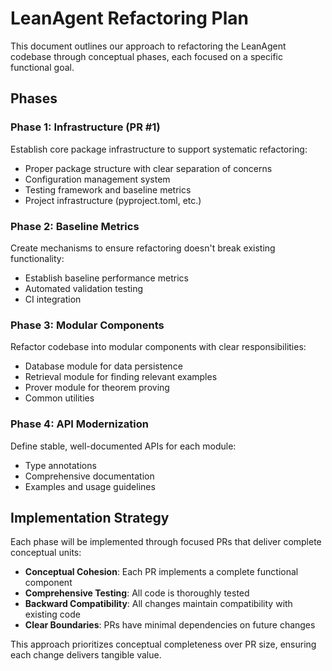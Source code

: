 # LeanAgent Refactoring Plan

This document outlines our approach to refactoring the LeanAgent codebase through conceptual phases, each focused on a specific functional goal.

## Phases

### Phase 1: Infrastructure (PR #1)

Establish core package infrastructure to support systematic refactoring:
- Proper package structure with clear separation of concerns
- Configuration management system
- Testing framework and baseline metrics
- Project infrastructure (pyproject.toml, etc.)

### Phase 2: Baseline Metrics

Create mechanisms to ensure refactoring doesn't break existing functionality:
- Establish baseline performance metrics
- Automated validation testing
- CI integration

### Phase 3: Modular Components

Refactor codebase into modular components with clear responsibilities:
- Database module for data persistence
- Retrieval module for finding relevant examples
- Prover module for theorem proving
- Common utilities

### Phase 4: API Modernization

Define stable, well-documented APIs for each module:
- Type annotations
- Comprehensive documentation
- Examples and usage guidelines

## Implementation Strategy

Each phase will be implemented through focused PRs that deliver complete conceptual units:
- **Conceptual Cohesion**: Each PR implements a complete functional component
- **Comprehensive Testing**: All code is thoroughly tested
- **Backward Compatibility**: All changes maintain compatibility with existing code
- **Clear Boundaries**: PRs have minimal dependencies on future changes

This approach prioritizes conceptual completeness over PR size, ensuring each change delivers tangible value. 